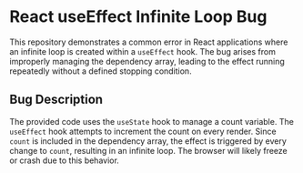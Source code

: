 # React useEffect Infinite Loop Bug

This repository demonstrates a common error in React applications where an infinite loop is created within a `useEffect` hook. The bug arises from improperly managing the dependency array, leading to the effect running repeatedly without a defined stopping condition.

## Bug Description
The provided code uses the `useState` hook to manage a count variable.  The `useEffect` hook attempts to increment the count on every render. Since `count` is included in the dependency array, the effect is triggered by every change to `count`, resulting in an infinite loop.  The browser will likely freeze or crash due to this behavior.